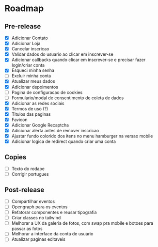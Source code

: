 # Roadmap

## Pre-release

- [x] Adicionar Contato
- [x] Adicionar Loja
- [x] Cancelar inscricao
- [x] Validar dados do usuario ao clicar em inscrever-se
- [x] Adicionar callbacks quando clicar em inscrever-se e precisar fazer login/criar conta
- [x] Esqueci minha senha
- [ ] Excluir minha conta
- [x] Atualizar meus dados
- [x] Adicionar depoimentos
- [ ] Pagina de configuracao de cookies
- [ ] Formulario/modal de consentimento de coleta de dados
- [x] Adicionar as redes sociais
- [x] Termos de uso (?)
- [x] Titulos das paginas
- [x] Favicon
- [x] Adicionar Google Recaptcha
- [x] Adicionar alerta antes de remover inscricao
- [x] Ajustar fundo colorido dos itens no menu hamburger na versao mobile
- [x] Adicionar logica de redirect quando criar uma conta

## Copies

- [ ] Texto do rodape
- [ ] Corrigir portugues

## Post-release

- [ ] Compartilhar eventos
- [ ] Opengraph para os eventos
- [ ] Refatorar componentes e reusar tipografia
- [ ] Criar classes no tailwind
- [ ] Melhorar a UX da galeria de fotos, com swap pra mobile e botoes para passar as fotos
- [ ] Melhorar a interface da conta de usuario
- [ ] Atualizar paginas editaveis